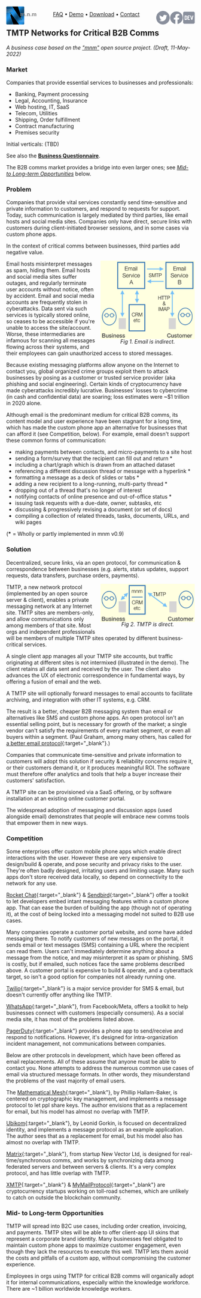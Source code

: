 <script src="//gc.zgo.at/count.js" async
        data-goatcounter="https://mnmnotmail.goatcounter.com/count"></script>

<div style="text-align:center">
   <a href="/"><img align="left" style="margin-top:-12px" src="logo-48-bleed-bright.png">
      <div style="float:left; margin-left:-0.75em; font-weight:bold; color:#888">m.n.m</div></a>
   <a href="https://dev.to/mnmnotmail"      ><img height="36" align="right" src="icon-dev-gray.svg"></a>
   <a href="https://facebook.com/mnmnotmail"><img height="36" align="right" src="icon-fb-gray-58.png"></a>
   <a href="https://twitter.com/mnmnotmail" ><img height="36" align="right" src="icon-tw-gray.svg"></a>
   <a href="/faq.html">FAQ</a> &bull;
   <a href="/demo.html">Demo</a> &bull;
   <a href="/#download--startup">Download</a> &bull;
   <a href="/#got-an-issue-idea-insight">Contact</a>
</div>

## TMTP Networks for Critical B2B Comms

_A business case based on the ["mnm"](/) open source project. (Draft, 11-May-2022)_

### Market

Companies that provide essential services to businesses and professionals:

- Banking, Payment processing
- Legal, Accounting, Insurance
- Web hosting, IT, SaaS
- Telecom, Utilities
- Shipping, Order fulfillment
- Contract manufacturing
- Premises security

Initial verticals: (TBD)

See also the [__Business Questionnaire__](/bizq.html).

The B2B comms market provides a bridge into even larger ones; see [_Mid- to Long-term Opportunities_](#mid--to-long-term-opportunities) below.

### Problem

Companies that provide vital services constantly send time-sensitive and private information to customers, and respond to requests for support.
Today, such communication is largely mediated by third parties, like email hosts and social media sites.
Companies only have direct, secure links with customers during client-initiated browser sessions, 
and in some cases via custom phone apps.

In the context of critical comms between businesses, third parties add negative value.

<div style="float:right; max-width:50%; margin:0 0 1em 1em;">
   <img src="/img-smtp.png">
   <div style="margin-top:-0.4em; text-align:center; font-style:italic">Fig 1. Email is indirect.</div></div>
Email hosts misinterpret messages as spam, hiding them.
Email hosts and social media sites suffer outages, and regularly terminate user accounts without notice, often by accident.
Email and social media accounts are frequently stolen in cyberattacks.
Data sent via such services is typically stored online, so ceases to be accessible if you're unable to access the site/account.
Worse, these intermediaries are infamous for scanning all messages flowing across their systems, 
and their employees can gain unauthorized access to stored messages.

Because existing messaging platforms allow anyone on the Internet to contact you, 
global organized crime groups exploit them to attack businesses by posing as a customer or trusted service provider 
(aka phishing and social engineering).
Certain kinds of cryptocurrency have made cyberattacks incredibly lucrative.
Businesses' losses to cybercrime (in cash and confidential data) are soaring; loss estimates were ~$1 trillion in 2020 alone.

Although email is the predominant medium for critical B2B comms, 
its content model and user experience have been stagnant for a long time, 
which has made the custom phone app an alternative for businesses that can afford it (see Competition, below).
For example, email doesn't support these common forms of communication:
- making payments between contacts, and micro-payments to a site host
- sending a form/survey that the recipient can fill out and return *
- including a chart/graph which is drawn from an attached dataset
- referencing a different discussion thread or message with a hyperlink *
- formatting a message as a deck of slides or tabs *
- adding a new recipient to a long-running, multi-party thread *
- dropping out of a thread that's no longer of interest
- notifying contacts of online presence and out-of-office status *
- issuing task requests with a due-date, owner, subtasks, etc
- discussing & progressively revising a document (or set of docs)
- compiling a collection of related threads, tasks, documents, URLs, and wiki pages

(__*__ = Wholly or partly implemented in mnm v0.9)

### Solution

Decentralized, secure links, via an open protocol, for communication & correspondence between businesses 
(e.g. alerts, status updates, support requests, data transfers, purchase orders, payments).

<div style="float:right; max-width:50%; margin:0 0 1em 1em;">
   <img src="/img-tmtp.png">
   <div style="margin-top:-0.4em; text-align:center; font-style:italic">Fig 2. TMTP is direct.</div></div>
TMTP, a new network protocol (implemented by an open source server & client), enables a private messaging network at any Internet site.
TMTP sites are members-only, and allow communications only among members of that site. 
Most orgs and independent professionals will be members of multiple TMTP sites operated by different business-critical services.

A single client app manages all your TMTP site accounts, but traffic originating at different sites is not intermixed 
(illustrated in the demo).
The client retains all data sent and received by the user.
The client also advances the UX of electronic correspondence in fundamental ways, by offering a fusion of email and the web.

A TMTP site will optionally forward messages to email accounts to facilitate archiving, and integration with other IT systems, e.g. CRM.

The result is a better, cheaper B2B messaging system than email or alternatives like SMS and custom phone apps.
An open protocol isn't an essential selling point, but is necessary for growth of the market; 
a single vendor can't satisfy the requirements of every market segment, or even all buyers within a segment.
(Paul Graham, among many others, has called for [a better email protocol](http://www.paulgraham.com/ambitious.html){:target="_blank"}.)

Companies that communicate time-sensitive and private information to customers will adopt this solution if 
security & reliability concerns require it, or their customers demand it, or it produces meaningful ROI.
The software must therefore offer analytics and tools that help a buyer increase their customers' satisfaction.

A TMTP site can be provisioned via a SaaS offering, or by software installation at an existing online customer portal.

The widespread adoption of messaging and discussion apps (used alongside email) 
demonstrates that people will embrace new comms tools that empower them in new ways.

### Competition

Some enterprises offer custom mobile phone apps which enable direct interactions with the user.
However these are very expensive to design/build & operate, and pose security and privacy risks to the user.
They're often badly designed, irritating users and limiting usage.
Many such apps don't store received data locally, so depend on connectivity to the network for any use.

[Rocket Chat](https://rocket.chat/){:target="_blank"} & [Sendbird](https://sendbird.com/){:target="_blank"} 
offer a toolkit to let developers embed intant messaging features within a custom phone app.
That can ease the burden of building the app (though not of operating it), 
at the cost of being locked into a messaging model not suited to B2B use cases.

Many companies operate a customer portal website, and some have added messaging there.
To notify customers of new messages on the portal, it sends email or text messages (SMS) containing a URL where the recipient can read them.
Users can't immediately determine anything about a message from the notice, and may misinterpret it as spam or phishing.
SMS is costly, but if emailed, such notices face the same problems described above.
A customer portal is expensive to build & operate, and a cyberattack target, so isn't a good option for companies not already running one.

[Twilio](https://twilio.com/){:target="_blank"} is a major service provider for SMS & email,
but doesn't currently offer anything like TMTP.

[WhatsApp](https://developers.facebook.com/products/whatsapp){:target="_blank"}, from Facebook/Meta, 
offers a toolkit to help businesses connect with customers (especially consumers).
As a social media site, it has most of the problems listed above.

[PagerDuty](https://pagerduty.com/){:target="_blank"} provides a phone app to send/receive and respond to notifications.
However, it's designed for intra-organization incident management, not communications between companies. 

Below are other protocols in development, which have been offered as email replacements.
All of these assume that anyone must be able to contact you.
None attempts to address the numerous common use cases of email via structured message formats.
In other words, they misunderstand the problems of the vast majority of email users.

The [Mathematical Mesh](https://mathmesh.com/){:target="_blank"}, by Phillip Hallam-Baker, is centered on cryptographic key management, 
and implements a message protocol to let ppl share keys.
The author envisions that as a replacement for email, but his model has almost no overlap with TMTP.

[Ubikom](https://ubikom.cc/){:target="_blank"}, by Leonid Gorkin, is focused on decentralized identity, 
and implements a message protocol as an example application.
The author sees that as a replacement for email, but his model also has almost no overlap with TMTP.

[Matrix](https://matrix.org/){:target="_blank"}, from startup New Vector Ltd, is designed for real-time/synchronous comms, 
and works by synchronizing data among federated servers and between servers & clients.
It's a very complex protocol, and has little overlap with TMTP.

[XMTP](https://twitter.com/xmtp_){:target="_blank"} & 
[MyMailProtocol](https://twitter.com/MyMailProtocol){:target="_blank"} are cryptocurrency startups working on toll-road schemes, 
which are unlikely to catch on outside the blockchain community.

### Mid- to Long-term Opportunities

TMTP will spread into B2C use cases, including order creation, invoicing, and payments.
TMTP sites will be able to offer client-app UI skins that represent a corporate brand identity.
Many businesses feel obligated to maintain custom phone apps to maximize customer engagement,
even though they lack the resources to execute this well.
TMTP lets them avoid the costs and pitfalls of a custom app, without compromising the customer experience.

Employees in orgs using TMTP for critical B2B comms will organically adopt it for internal communications, 
especially within the knowledge workforce. 
There are ~1 billion worldwide knowledge workers. 
